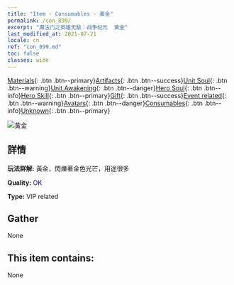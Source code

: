 ```yaml
---
title: "Item - Consumables - 黃金"
permalink: /con_899/
excerpt: "魔法门之英雄无敌：战争纪元  黃金"
last_modified_at: 2021-07-21
locale: cn
ref: "con_899.md"
toc: false
classes: wide
---
```

 [Materials](/ItemsCN/){: .btn .btn--primary}[Artifacts](/ItemsCN/Artifacts/){: .btn .btn--success}[Unit Soul](/ItemsCN/UnitSoul/){: .btn .btn--warning}[Unit Awakening](/ItemsCN/UnitAwakening/){: .btn .btn--danger}[Hero Soul](/ItemsCN/HeroSoul/){: .btn .btn--info}[Hero Skill](/ItemsCN/HeroSkill/){: .btn .btn--primary}[Gift](/ItemsCN/Gift/){: .btn .btn--success}[Event related](/ItemsCN/Events/){: .btn .btn--warning}[Avatars](/ItemsCN/Avatars/){: .btn .btn--danger}[Consumables](/ItemsCN/Consumables/){: .btn .btn--info}[Unknown](/ItemsCN/Unknown/){: .btn .btn--primary}

 ![黃金](/images/t/i_103.png)

## 詳情
 **玩法詳解:** 黃金，閃爍著金色光芒，用途很多

 **Quality:** <span style="color: #000080">OK</span>

 **Type:** VIP related

## Gather

  None

## This item contains:

  None

